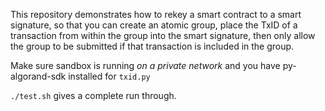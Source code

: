 This repository demonstrates how to rekey a smart contract to a smart signature, so that you can create an atomic group, place the TxID of a transaction from within the group into the smart signature, then only allow the group to be submitted if that transaction is included in the group.

Make sure sandbox is running *on a private network* and you have py-algorand-sdk installed for `txid.py`

`./test.sh` gives a complete run through.

